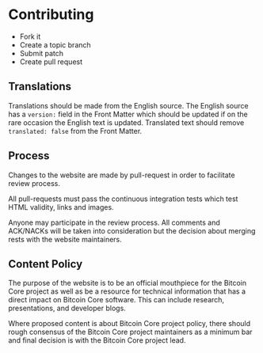 Contributing
============

 - Fork it
 - Create a topic branch
 - Submit patch
 - Create pull request

## Translations

Translations should be made from the English source. The English source has a `version:` field in the Front Matter which should be updated if on the rare
occasion the English text is updated. Translated text should remove `translated: false` from the Front Matter.

## Process

Changes to the website are made by pull-request in order to facilitate review process.

All pull-requests must pass the continuous integration tests which test HTML validity, links and images.

Anyone may participate in the review process. All comments and ACK/NACKs will be taken into consideration but the
decision about merging rests with the website maintainers.

## Content Policy

The purpose of the website is to be an official mouthpiece for the Bitcoin Core project as well as be a resource for technical information
that has a direct impact on Bitcoin Core software. This can include research, presentations, and developer blogs. 

Where proposed content is about Bitcoin Core project policy, there should rough consensus of the Bitcoin Core project maintainers as a minimum bar
and final decision is with the Bitcoin Core project lead.
